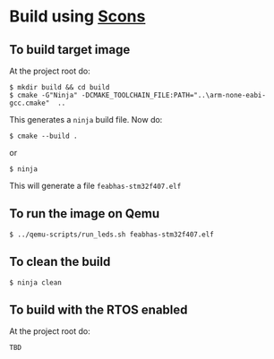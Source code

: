 # Build using [Scons][1]

[1]: http://scons.org/ "Scons"


## To build target image
At the project root do:
```
$ mkdir build && cd build
$ cmake -G"Ninja" -DCMAKE_TOOLCHAIN_FILE:PATH="..\arm-none-eabi-gcc.cmake"  ..
```
This generates a `ninja` build file. Now do:
```
$ cmake --build .
```
or
```
$ ninja
```

This will generate a file ```feabhas-stm32f407.elf```


## To run the image on Qemu

```
$ ../qemu-scripts/run_leds.sh feabhas-stm32f407.elf
```

## To clean the build
```
$ ninja clean
```

## To build with the RTOS enabled
At the project root do:
```
TBD
```

